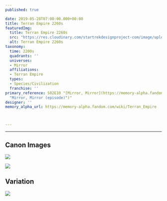 ```yaml
---
published: true

date: 2019-05-28T07:00:00.000+00:00
title: Terran Empire 2260s
featuredImg:
  title: Terran Empire 2260s
  src: "https://res.cloudinary.com/startrekdesignproject-com/image/upload/v1559068669/TerranEmpire2260s.png"
  alt: Terran Empire 2260s
taxonomy:
  time: 2200s
  quadrants: ''
  universes:
  - Mirror
  affiliations:
  - Terran Empire
  types:
  - Species/Civilization
  franchise: ''
primary_reference: S02E10 "[Mirror, Mirror](https://memory-alpha.fandom.com/wiki/Mirror,_Mirror
  "Mirror, Mirror (episode)")"
designer: ''
memory_alpha_url: https://memory-alpha.fandom.com/wiki/Terran_Empire



---
```

___
## Canon Images

![](https://res.cloudinary.com/startrekdesignproject-com/image/upload/v1559068669/TOS-2x4-Terran-Empire-2260s1.jpg)

![](https://res.cloudinary.com/startrekdesignproject-com/image/upload/v1559068669/TOS-2x10-Empire2260s2.jpg)

## Variation

![](https://res.cloudinary.com/startrekdesignproject-com/image/upload/v1559068669/TOS-2x10-Terran-Empire-Var.jpg)